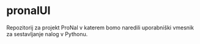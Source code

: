 # pronalUI
Repozitorij za projekt ProNal v katerem bomo naredili uporabniški vmesnik za sestavljanje nalog v Pythonu.

